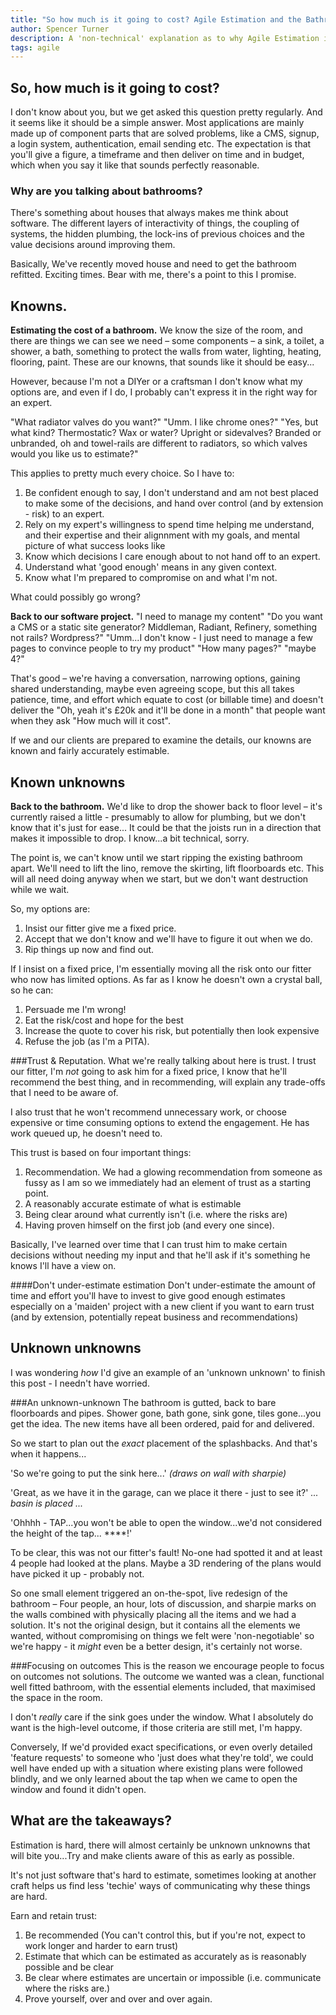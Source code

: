 ```yaml
---
title: "So how much is it going to cost? Agile Estimation and the Bathroom tap..."
author: Spencer Turner
description: A 'non-technical' explanation as to why Agile Estimation is hard.
tags: agile
---
```


## So, how much is it going to cost?
I don't know about you, but we get asked this question pretty regularly. And it seems like it should be a simple answer. Most applications are mainly made up of component parts that are solved problems, like a CMS, signup, a login system, authentication, email sending etc. The expectation is that you'll give a figure, a timeframe and then deliver on time and in budget, which when you say it like that sounds perfectly reasonable.

### Why are you talking about bathrooms?
There's something about houses that always makes me think about software. The different layers of interactivity of things, the coupling of systems, the hidden plumbing, the lock-ins of previous choices and the value decisions around improving them.

Basically, We've recently moved house and need to get the bathroom refitted. Exciting times. Bear with me, there's a point to this I promise.

## Knowns.
**Estimating the cost of a bathroom.**
We know the size of the room, and there are things we can see we need – some components – a sink, a toilet, a shower, a bath, something to protect the walls from water, lighting, heating, flooring, paint. These are our knowns, that sounds like it should be easy...

However, because I'm not a DIYer or a craftsman I don't know what my options are, and even if I do, I probably can't express it in the right way for an expert.

"What radiator valves do you want?"
"Umm. I like chrome ones?"
"Yes, but what kind? Thermostatic? Wax or water? Upright or sidevalves? Branded or unbranded, oh and towel-rails are different to radiators, so which valves would you like us to estimate?"

This applies to pretty much every choice. So I have to:

1. Be confident enough to say, I don't understand and am not best placed to make some of the decisions, and hand over control (and by extension - risk) to an expert.
1. Rely on my expert's willingness to spend time helping me understand, and their expertise and their alignnment with my goals, and mental picture of what success looks like
1. Know which decisions I care enough about to not hand off to an expert.
1. Understand what 'good enough' means in any given context.
1. Know what I'm prepared to compromise on and what I'm not.

What could possibly go wrong?

**Back to our software project.**
"I need to manage my content"
"Do you want a CMS or a static site generator? Middleman, Radiant, Refinery, something not rails? Wordpress?"
"Umm...I don't know - I just need to manage a few pages to convince people to try my product"
"How many pages?"
"maybe 4?"

That's good – we're having a conversation, narrowing options, gaining shared understanding, maybe even agreeing scope, but this all takes patience, time, and effort which equate to cost (or billable time) and doesn't deliver the "Oh, yeah it's £20k and it'll be done in a month" that people want when they ask "How much will it cost".

If we and our clients are prepared to examine the details, our knowns are known and fairly accurately estimable.

## Known unknowns

**Back to the bathroom.**
We'd like to drop the shower back to floor level – it's currently raised a little - presumably to allow for plumbing, but we don't know that it's just for ease... It could be that the joists run in a direction that makes it impossible to drop. I know...a bit technical, sorry.

The point is, we can't know until we start ripping the existing bathroom apart. We'll need to lift the lino, remove the skirting, lift floorboards etc. This will all need doing anyway when we start, but we don't want destruction while we wait.

So, my options are:

1. Insist our fitter give me a fixed price.
1. Accept that we don't know and we'll have to figure it out when we do.
1. Rip things up now and find out.

If I insist on a fixed price, I'm essentially moving all the risk onto our fitter who now has limited options. As far as I know he doesn't own a crystal ball, so he can:

1. Persuade me I'm wrong!
1. Eat the risk/cost and hope for the best
1. Increase the quote to cover his risk, but potentially then look expensive
1. Refuse the job (as I'm a PITA).

###Trust & Reputation.
What we're really talking about here is trust. I trust our fitter, I'm _not_ going to ask him for a fixed price, I know that he'll recommend the best thing, and in recommending, will explain any trade-offs that I need to be aware of.

I also trust that he won't recommend unnecessary work, or choose expensive or time consuming options to extend the engagement. He has work queued up, he doesn't need to.

This trust is based on four important things:

1. Recommendation. We had a glowing recommendation from someone as fussy as I am so we immediately had an element of trust as a starting point.
1. A reasonably accurate estimate of what is estimable
1. Being clear around what currently isn't (i.e. where the risks are)
1. Having proven himself on the first job (and every one since).

Basically, I've learned over time that I can trust him to make certain decisions without needing my input and that he'll ask if it's something he knows I'll have a view on.

####Don't under-estimate estimation
Don't under-estimate the amount of time and effort you'll have to invest to give good enough estimates especially on a 'maiden' project with a new client if you want to earn trust (and by extension, potentially repeat business and recommendations)

## Unknown unknowns
I was wondering _how_ I'd give an example of an 'unknown unknown' to finish this post - I needn't have worried.

###An unknown-unknown
The bathroom is gutted, back to bare floorboards and pipes. Shower gone, bath gone, sink gone, tiles gone...you get the idea. The new items have all been ordered, paid for and delivered.

So we start to plan out the _exact_ placement of the splashbacks. And that's when it happens...

'So we're going to put the sink here...'
_(draws on wall with sharpie)_

'Great, as we have it in the garage, can we place it there - just to see it?'
_... basin is placed ..._

'Ohhhh - TAP...you won't be able to open the window...we'd not considered the height of the tap... ****!'

To be clear, this was not our fitter's fault! No-one had spotted it and at least 4 people had looked at the plans. Maybe a 3D rendering of the plans would have picked it up - probably not.

So one small element triggered an on-the-spot, live redesign of the bathroom – Four people, an hour, lots of discussion, and sharpie marks on the walls combined with physically placing all the items and we had a solution. It's not the original design, but it contains all the elements we wanted, without compromising on things we felt were 'non-negotiable' so we're happy - it _might_ even be a better design, it's certainly not worse.

###Focusing on outcomes
This is the reason we encourage people to focus on outcomes not solutions. The outcome we wanted was a clean, functional well fitted bathroom, with the essential elements included, that maximised the space in the room.

I don't _really_ care if the sink goes under the window. What I absolutely do want is the high-level outcome, if those criteria are still met, I'm happy.

Conversely, If we'd provided exact specifications, or even overly detailed 'feature requests' to someone who 'just does what they're told', we could well have ended up with a situation where existing plans were followed blindly, and we only learned about the tap when we came to open the window and found it didn't open.

## What are the takeaways?
Estimation is hard, there will almost certainly be unknown unknowns that will bite you...Try and make clients aware of this as early as possible.

It's not just software that's hard to estimate, sometimes looking at another craft helps us find less 'techie' ways of communicating why these things are hard.

Earn and retain trust:

1. Be recommended (You can't control this, but if you're not, expect to work longer and harder to earn trust)
1. Estimate that which can be estimated as accurately as is reasonably possible and be clear
1. Be clear where estimates are uncertain or impossible (i.e. communicate where the risks are.)
1. Prove yourself, over and over and over again.
